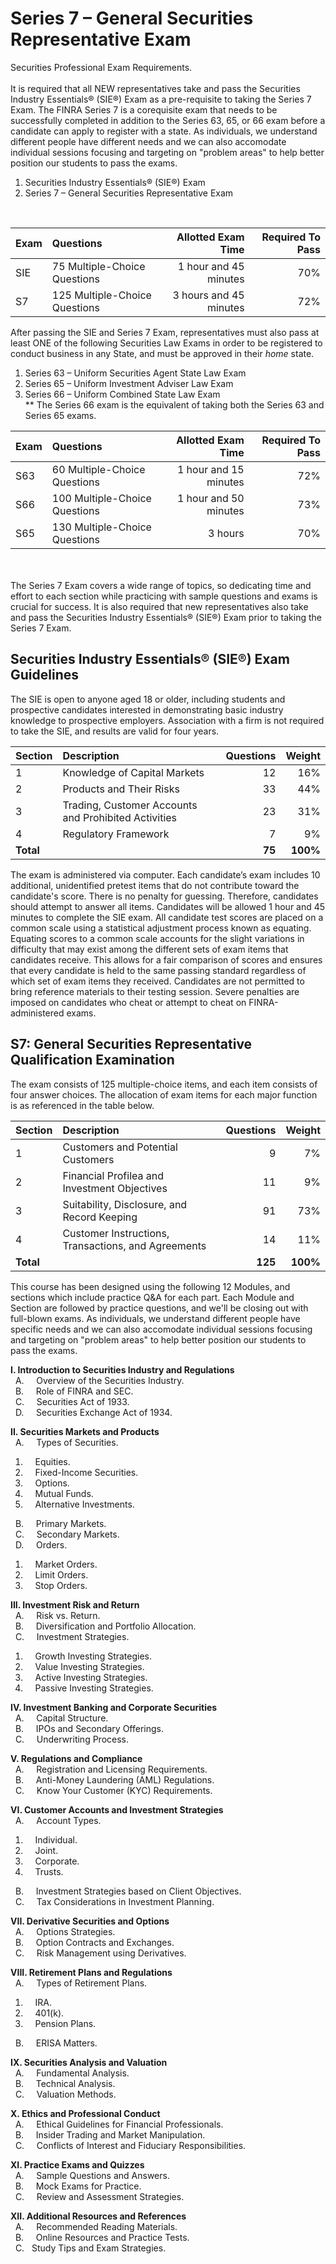 # Series 7 – General Securities Representative Exam

Securities Professional Exam Requirements.</br></br>
It is required that all NEW representatives  take and pass the Securities Industry Essentials® (SIE®) Exam as a pre-requisite to taking the Series 7 Exam. The FINRA Series 7 is a corequisite exam that needs to be successfully completed in addition to the Series 63, 65, or 66 exam before a candidate can apply to register with a state. As individuals, we understand different people have different needs and we can also accomodate individual sessions focusing and targeting on "problem areas" to help better position our students to pass the exams. </br>

1. Securities Industry Essentials® (SIE®) Exam </br>
2. Series 7 – General Securities Representative Exam</br>

</br>

| Exam    | Questions | Allotted Exam Time | Required To Pass |
| :-------- | :------- | -------: |-------: |
| SIE  | 75 Multiple-Choice Questions   | 1 hour and 45 minutes    | 70% |
| S7 | 125 Multiple-Choice Questions | 3 hours and 45 minutes   | 72% |

After passing the SIE and Series 7 Exam, representatives must also pass at least ONE of the following Securities Law Exams in order to be registered to conduct business in any State, and must be approved in their *home* state.

1. Series 63 – Uniform Securities Agent State Law Exam 
2. Series 65 – Uniform Investment Adviser Law Exam
3. Series 66 – Uniform Combined State Law Exam</br>
** The Series 66 exam is the equivalent of taking both the Series 63 and Series 65 exams.
   
| Exam    | Questions | Allotted Exam Time | Required To Pass |
| :-------- | :------- | -------: |-------: |
| S63    | 60 Multiple-Choice Questions    | 1 hour and 15 minutes    | 72% |
| S66    | 100 Multiple-Choice Questions   | 1 hour and 50 minutes    | 73% |
| S65    | 130 Multiple-Choice Questions    | 3 hours   | 70% |


</br></br>
The Series 7 Exam covers a wide range of topics, so dedicating time and effort to each section while practicing with sample questions and exams is crucial for success. It is also required that new representatives also take and pass the Securities Industry Essentials® (SIE®) Exam prior to taking the Series 7 Exam.

## Securities Industry Essentials® (SIE®) Exam Guidelines

The SIE is open to anyone aged 18 or older, including students and prospective candidates interested in demonstrating basic industry knowledge to prospective employers. Association with a firm is not required to take the SIE, and results are valid for four years.

| Section   | Description | Questions | Weight |
| :-------- | :------- | -------: |-------: |
| 1  | Knowledge of Capital Markets   | 12   | 16% |
| 2 | Products and Their Risks      | 33   | 44% |
| 3    | Trading, Customer Accounts and Prohibited Activities    | 23   | 31% |
| 4    | Regulatory Framework   | 7   | 9% |
| **Total**   |  |  **75** | **100%** |

The exam is administered via computer. Each candidate’s exam includes 10 additional, unidentified pretest items that do not contribute toward the candidate's score. There is no penalty for guessing. Therefore, candidates should attempt to answer all items. Candidates will be allowed 1 hour and 45 minutes to complete the SIE exam. All candidate test scores are placed on a common scale using a statistical adjustment process known as equating. Equating scores to a common scale accounts for the slight variations in difficulty that may exist among the different sets of exam items that candidates receive. This allows for a fair comparison of scores and ensures that every candidate is held to the same passing standard regardless of which set of exam items they received. Candidates are not permitted to bring reference materials to their testing session. Severe penalties are imposed on candidates who cheat or attempt to cheat on FINRA-administered exams.


## S7: General Securities Representative Qualification Examination

The exam consists of 125 multiple-choice items, and each item consists of four answer choices. The allocation of
exam items for each major function is as referenced in the table below.

| Section    | Description | Questions | Weight |
| -------- | :------- | -------: |-------: |
| 1  | Customers and Potential Customers   | 9   | 7% |
| 2 | Financial Profilea and Investment Objectives      | 11   | 9% |
| 3    | Suitability,  Disclosure, and Record Keeping    | 91   | 73% |
| 4    | Customer Instructions, Transactions, and Agreements   | 14  | 11% |
| **Total**   |  |  **125** | **100%** |

This course has been designed using the following 12 Modules, and sections which include practice Q&A for each part. Each Module and Section are followed by practice questions, and we'll be closing out with full-blown exams. As individuals, we understand different people have specific needs and we can also accomodate individual sessions focusing and targeting on "problem areas" to help better position our students to pass the exams. </br>

**I. Introduction to Securities Industry and Regulations**</br>
&nbsp; A. &nbsp; &nbsp; Overview of the Securities Industry.</br>
&nbsp; B. &nbsp; &nbsp; Role of FINRA and SEC.</br>
&nbsp; C. &nbsp; &nbsp; Securities Act of 1933.</br>
&nbsp; D. &nbsp; &nbsp; Securities Exchange Act of 1934.</br>

**II. Securities Markets and Products**</br>
&nbsp; A. &nbsp; &nbsp; Types of Securities.</br>
1. &nbsp; &nbsp; Equities.
2. &nbsp; &nbsp; Fixed-Income Securities.
3. &nbsp; &nbsp; Options.
4. &nbsp; &nbsp; Mutual Funds.
5. &nbsp; &nbsp; Alternative Investments.</br>

&nbsp; B. &nbsp; &nbsp; Primary Markets.</br>
&nbsp; C. &nbsp; &nbsp; Secondary Markets.</br>
&nbsp; D. &nbsp; &nbsp; Orders.</br>
1. &nbsp; &nbsp; Market Orders.
2. &nbsp; &nbsp; Limit Orders.
3. &nbsp; &nbsp; Stop Orders.

**III. Investment Risk and Return**</br>
&nbsp; A. &nbsp; &nbsp; Risk vs. Return.</br>
&nbsp; B. &nbsp; &nbsp; Diversification and Portfolio Allocation.</br>
&nbsp; C. &nbsp; &nbsp; Investment Strategies.</br>
1. &nbsp; &nbsp; Growth Investing Strategies.
2. &nbsp; &nbsp; Value Investing Strategies.
3. &nbsp; &nbsp; Active Investing Strategies.
4. &nbsp; &nbsp; Passive Investing Strategies.

**IV. Investment Banking and Corporate Securities**</br>
&nbsp; A. &nbsp; &nbsp; Capital Structure.</br>
&nbsp; B. &nbsp; &nbsp; IPOs and Secondary Offerings.</br>
&nbsp; C. &nbsp; &nbsp; Underwriting Process.</br>

**V. Regulations and Compliance**</br>
&nbsp; A.  &nbsp; &nbsp; Registration and Licensing Requirements.</br>
&nbsp; B.  &nbsp; &nbsp; Anti-Money Laundering (AML) Regulations.</br>
&nbsp; C.  &nbsp; &nbsp; Know Your Customer (KYC) Requirements.</br>

**VI. Customer Accounts and Investment Strategies**</br>
&nbsp; A. &nbsp; &nbsp; Account Types.</br>
1. &nbsp; &nbsp; Individual.
2. &nbsp; &nbsp; Joint.
3. &nbsp; &nbsp; Corporate.
4. &nbsp; &nbsp; Trusts.</br>

&nbsp; B. &nbsp; &nbsp; Investment Strategies based on Client Objectives.</br>
&nbsp; C. &nbsp; &nbsp; Tax Considerations in Investment Planning.</br>

**VII. Derivative Securities and Options**</br>
&nbsp; A. &nbsp; &nbsp; Options Strategies.</br>
&nbsp; B. &nbsp; &nbsp; Option Contracts and Exchanges.</br>
&nbsp; C. &nbsp; &nbsp; Risk Management using Derivatives.</br>

**VIII. Retirement Plans and Regulations**</br>
&nbsp; A. &nbsp; &nbsp; Types of Retirement Plans.</br>
1. &nbsp; &nbsp; IRA.
2. &nbsp; &nbsp; 401(k).
3. &nbsp; &nbsp; Pension Plans.</br>

&nbsp; B. &nbsp; &nbsp; ERISA Matters.

**IX. Securities Analysis and Valuation**</br>
&nbsp; A. &nbsp; &nbsp; Fundamental Analysis.</br>
&nbsp; B. &nbsp; &nbsp; Technical Analysis.</br>
&nbsp; C. &nbsp; &nbsp; Valuation Methods.</br>

**X. Ethics and Professional Conduct**</br>
&nbsp; A. &nbsp; &nbsp; Ethical Guidelines for Financial Professionals.</br>
&nbsp; B. &nbsp; &nbsp; Insider Trading and Market Manipulation.</br>
&nbsp; C. &nbsp; &nbsp; Conflicts of Interest and Fiduciary Responsibilities.</br>

**XI. Practice Exams and Quizzes**</br>
&nbsp; A. &nbsp; &nbsp; Sample Questions and Answers.</br>
&nbsp; B. &nbsp; &nbsp; Mock Exams for Practice.</br>
&nbsp; C. &nbsp; &nbsp; Review and Assessment Strategies.</br>

**XII. Additional Resources and References**</br>
&nbsp; A. &nbsp; &nbsp; Recommended Reading Materials.</br>
&nbsp; B. &nbsp; &nbsp; Online Resources and Practice Tests.</br>
&nbsp; C. &nbsp; Study Tips and Exam Strategies.</br>



